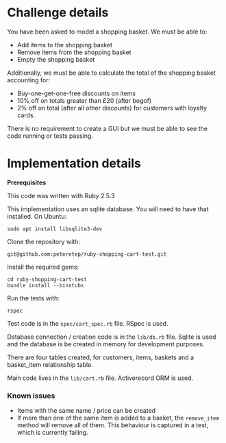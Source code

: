 # Challenge details

You have been asked to model a shopping basket.  We must be able to:

* Add items to the shopping basket
* Remove items from the shopping basket
* Empty the shopping basket

Additionally, we must be able to calculate the total of the shopping basket accounting for:

* Buy-one-get-one-free discounts on items
* 10% off on totals greater than £20 (after bogof)
* 2% off on total (after all other discounts) for customers with loyalty cards.

There is no requirement to create a GUI but we must be able to see the code running or tests passing.

# Implementation details

**Prerequisites**

This code was written with Ruby 2.5.3

This implementation uses an sqlite database. You will need to have that installed.
On Ubuntu:

    sudo apt install libsqlite3-dev

Clone the repository with:

    git@github.com:peteretep/ruby-shopping-cart-test.git

Install the required gems:

    cd ruby-shopping-cart-test
    bundle install --binstubs

Run the tests with:

    rspec

Test code is in the `spec/cart_spec.rb` file. RSpec is used.

Database connection / creation code is in the `lib/db.rb` file. Sqlite is used and the database is be created in memory for development purposes.

There are four tables created, for customers, items, baskets and a basket_item relationship table.

Main code lives in the `lib/cart.rb` file.
Activerecord ORM is used.

### Known issues

* Items with the same name / price can be created
* If more than one of the same item is added to a basket, the `remove_item` method will remove all of them. This behaviour is captured in a test, which is currently failing.
